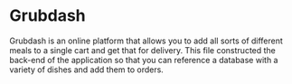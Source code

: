 # Grubdash
Grubdash is an online platform that allows you to add all sorts of different meals to a single cart and get that for delivery.
This file constructed the back-end of the application so that you can reference a database with a variety of dishes and add them to orders.

